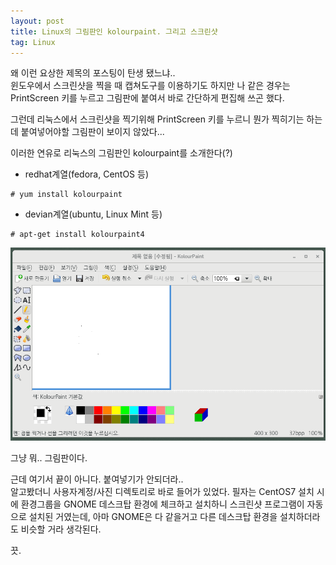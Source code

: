 ```yaml
---
layout: post
title: Linux의 그림판인 kolourpaint. 그리고 스크린샷
tag: Linux
---
```


왜 이런 요상한 제목의 포스팅이 탄생 됐느냐..   
윈도우에서 스크린샷을 찍을 때 캡쳐도구를 이용하기도 하지만 나 같은 경우는 PrintScreen 키를 누르고 그림판에 붙여서 바로 간단하게 편집해 쓰곤 했다.

그런데 리눅스에서 스크린샷을 찍기위해 PrintScreen 키를 누르니 뭔가 찍히기는 하는데 붙여넣어야할 그림판이 보이지 않았다...

이러한 연유로 리눅스의 그림판인 kolourpaint를 소개한다(?)

- redhat계열(fedora, CentOS 등)

```terminal
# yum install kolourpaint
```

- devian계열(ubuntu, Linux Mint 등)

```terminal
# apt-get install kolourpaint4
```

![Kolorpaint](/public/img/KolourPaint.png)

그냥 뭐.. 그림판이다.

근데 여기서 끝이 아니다. 붙여넣기가 안되더라..  
알고봤더니 사용자계정/사진 디렉토리로 바로 들어가 있었다.
필자는 CentOS7 설치 시에 환경그룹을 GNOME 데스크탑 환경에 체크하고 설치하니 스크린샷 프로그램이 자동으로 설치된 거였는데, 아마 GNOME은 다 같을거고 다른 데스크탑 환경을 설치하더라도 비슷할 거라 생각된다.

끗.